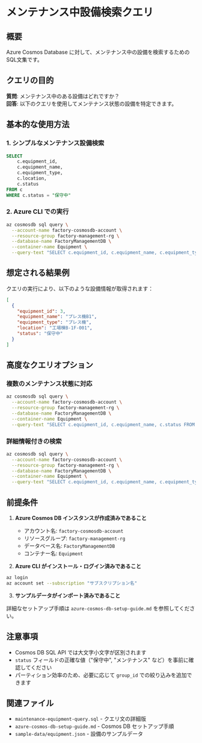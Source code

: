 # メンテナンス中設備検索クエリ

## 概要

Azure Cosmos Database に対して、メンテナンス中の設備を検索するためのSQL文集です。

## クエリの目的

**質問**: メンテナンス中のある設備はどれですか？  
**回答**: 以下のクエリを使用してメンテナンス状態の設備を特定できます。

## 基本的な使用方法

### 1. シンプルなメンテナンス設備検索

```sql
SELECT 
    c.equipment_id,
    c.equipment_name,
    c.equipment_type,
    c.location,
    c.status
FROM c
WHERE c.status = "保守中"
```

### 2. Azure CLI での実行

```bash
az cosmosdb sql query \
  --account-name factory-cosmosdb-account \
  --resource-group factory-management-rg \
  --database-name FactoryManagementDB \
  --container-name Equipment \
  --query-text "SELECT c.equipment_id, c.equipment_name, c.equipment_type, c.location, c.status FROM c WHERE c.status = '保守中'"
```

## 想定される結果例

クエリの実行により、以下のような設備情報が取得されます：

```json
[
  {
    "equipment_id": 3,
    "equipment_name": "プレス機B1",
    "equipment_type": "プレス機",
    "location": "工場棟B-1F-001",
    "status": "保守中"
  }
]
```

## 高度なクエリオプション

### 複数のメンテナンス状態に対応

```bash
az cosmosdb sql query \
  --account-name factory-cosmosdb-account \
  --resource-group factory-management-rg \
  --database-name FactoryManagementDB \
  --container-name Equipment \
  --query-text "SELECT c.equipment_id, c.equipment_name, c.status FROM c WHERE c.status IN ('保守中', 'メンテナンス', 'メンテナンス中')"
```

### 詳細情報付きの検索

```bash
az cosmosdb sql query \
  --account-name factory-cosmosdb-account \
  --resource-group factory-management-rg \
  --database-name FactoryManagementDB \
  --container-name Equipment \
  --query-text "SELECT c.equipment_id, c.equipment_name, c.equipment_type, c.manufacturer, c.location, c.status, c.updated_at FROM c WHERE c.status = '保守中' ORDER BY c.updated_at DESC"
```

## 前提条件

1. **Azure Cosmos DB インスタンスが作成済みであること**
   - アカウント名: `factory-cosmosdb-account`
   - リソースグループ: `factory-management-rg`
   - データベース名: `FactoryManagementDB`
   - コンテナー名: `Equipment`

2. **Azure CLI がインストール・ログイン済みであること**

```bash
az login
az account set --subscription "サブスクリプション名"
```

3. **サンプルデータがインポート済みであること**

詳細なセットアップ手順は `azure-cosmos-db-setup-guide.md` を参照してください。

## 注意事項

- Cosmos DB SQL API では大文字小文字が区別されます
- `status` フィールドの正確な値（"保守中", "メンテナンス" など）を事前に確認してください
- パーティション効率のため、必要に応じて `group_id` での絞り込みを追加できます

## 関連ファイル

- `maintenance-equipment-query.sql` - クエリ文の詳細版
- `azure-cosmos-db-setup-guide.md` - Cosmos DB セットアップ手順
- `sample-data/equipment.json` - 設備のサンプルデータ